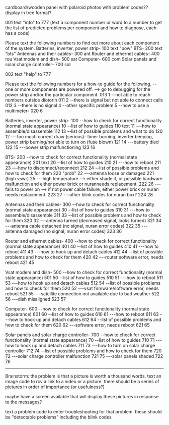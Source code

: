 cardboard/wooden panel with polaroid photos with problem codes?? display in tree format?

001 text "info" to 777
(text a component number or word to a number to get the list of predicted problems per component and how to diagnose, each has a code)

Please text the following numbers to find out more about each component of the system.
Batteries, inverter, power strip- 100 text "pow"
BTS- 200 text "bts"
Antennas and their cables- 300 ant
Router and ethernet cables- 400 rou
Vsat modem and dish- 500 sat
Computer- 600 com
Solar panels and solar charge controller- 700 sol

002 text "help" to 777

Please text the following numbers for a how-to guide for the following.
--one or more components are powered off. --> go to debugging for the power strip and/or the particular component. 013 1
--not able to reach numbers outside diotorin 011 2
--there is signal but not able to connect calls 012 3
--there is no signal 4
--other specific problem 5
--how to use a multimeter- 020 6

Batteries, inverter, power strip- 100
--how to check for correct functionality (normal state appearance) 10
--list of how to guides 110 text 11
---how to assemble/disassemble 112 13
--list of possible problems and what to do 120 12
---too much current draw (serious)- timer burning, inverter beeping, power strip burning/not able to turn on (fuse blown) 121 14
---battery died 122 15
---power strip malfunctioning 123 16

BTS- 200
--how to check for correct functionality (normal state appearance) 201 text 20
--list of how to guides 210 21
---how to reboot 211 23
---how to disconnect/reconnect 212 24
--list of possible problems and how to check for them 220 "prob" 22
---antenna loose or damaged 221 (high vswr) 25
---high temperature --> either shade it, or possible hardware malfunction and either power brick or nuranneeds replacement. 222 26
---fails to power on --> if not power cable failure, either power brick or nuran needs replacement. 223 27
---other blink codes for nuran box? 224 28

Antennas and their cables- 300
--how to check for correct functionality (normal state appearance) 30
--list of how to guides 310 31
---how to assemble/disassemble 311 33
--list of possible problems and how to check for them 320 32
---antenna turned (decreased signal, looks turned) 321 34
---antenna cable detached (no signal, nuran error codes) 322 35
---antenna damaged (no signal, nuran error codes) 323 36

Router and ethernet cables- 400
--how to check for correct functionality (normal state appearance) 401 40
--list of how to guides 410 41
---how to reboot 411 43
---how to hook up and detach cables 412 44
--list of possible problems and how to check for them 420 42
---router software error, needs reboot 421 45

Vsat modem and dish- 500
--how to check for correct functionality (normal state appearance) 501 50
--list of how to guides 510 51
---how to reboot 511 53
---how to hook up and detach cables 512 54
--list of possible problems and how to check for them 520 52
---vsat firmware/software error, needs reboot 521 55
---satellite connection not available due to bad weather 522 56
---dish misaligned 523 57

Computer- 600
--how to check for correct functionality (normal state appearance) 601 60
--list of how to guides 610 61
---how to reboot 611 63
---how to hook up and detach cables 612 64
--list of possible problems and how to check for them 620 62
---software error, needs reboot 621 65

Solar panels and solar charge controller- 700
--how to check for correct functionality (normal state appearance) 70
--list of how to guides 710 71
---how to hook up and detach cables 711 73
---how to turn on solar charge controller 712 74
--list of possible problems and how to check for them 720 72
---solar charge controller malfunction 721 75
---solar panels shaded 722 76




-------------------------------
Brainstorm:
the problem is that a picture is worth a thousand words.
text an image code to rcv a link to a video or a picture.
there should be a series of pictures in order of importance (or usefulness?)

maybe have a screen available that will display these pictures in response to the messages?

text a problem code to enter troubleshooting for that problem. these should be "detectable problems" including the blink codes
